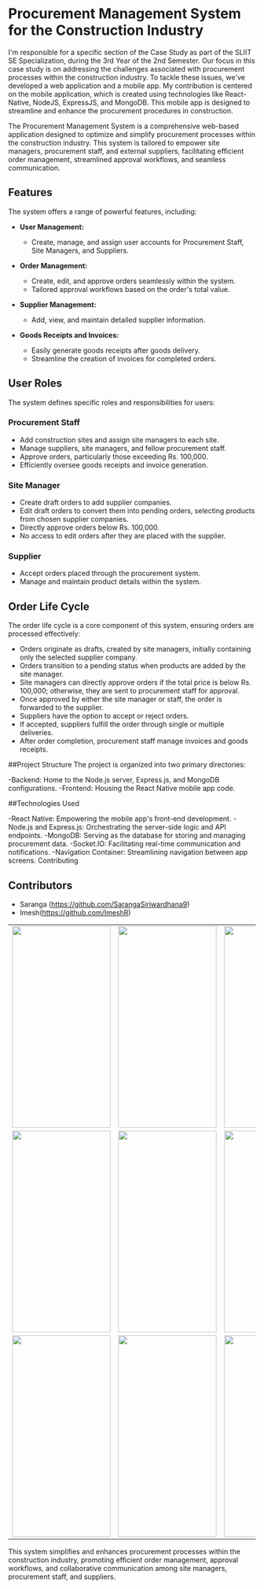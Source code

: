 # Procurement Management System for the Construction Industry

I'm responsible for a specific section of the Case Study as part of the SLIIT SE Specialization, during the 3rd Year of the 2nd Semester. Our focus in this case study is on addressing the challenges associated with procurement processes within the construction industry. To tackle these issues, we've developed a web application and a mobile app. My contribution is centered on the mobile application, which is created using technologies like React-Native, NodeJS, ExpressJS, and MongoDB. This mobile app is designed to streamline and enhance the procurement procedures in construction.

The Procurement Management System is a comprehensive web-based application designed to optimize and simplify procurement processes within the construction industry. This system is tailored to empower site managers, procurement staff, and external suppliers, facilitating efficient order management, streamlined approval workflows, and seamless communication.

## Features

The system offers a range of powerful features, including:

- **User Management:**
  - Create, manage, and assign user accounts for Procurement Staff, Site Managers, and Suppliers.

- **Order Management:**
  - Create, edit, and approve orders seamlessly within the system.
  - Tailored approval workflows based on the order's total value.

- **Supplier Management:**
  - Add, view, and maintain detailed supplier information.

- **Goods Receipts and Invoices:**
  - Easily generate goods receipts after goods delivery.
  - Streamline the creation of invoices for completed orders.

## User Roles

The system defines specific roles and responsibilities for users:

### Procurement Staff

- Add construction sites and assign site managers to each site.
- Manage suppliers, site managers, and fellow procurement staff.
- Approve orders, particularly those exceeding Rs. 100,000.
- Efficiently oversee goods receipts and invoice generation.

### Site Manager

- Create draft orders to add supplier companies.
- Edit draft orders to convert them into pending orders, selecting products from chosen supplier companies.
- Directly approve orders below Rs. 100,000.
- No access to edit orders after they are placed with the supplier.

### Supplier

- Accept orders placed through the procurement system.
- Manage and maintain product details within the system.

## Order Life Cycle

The order life cycle is a core component of this system, ensuring orders are processed effectively:

- Orders originate as drafts, created by site managers, initially containing only the selected supplier company.
- Orders transition to a pending status when products are added by the site manager.
- Site managers can directly approve orders if the total price is below Rs. 100,000; otherwise, they are sent to procurement staff for approval.
- Once approved by either the site manager or staff, the order is forwarded to the supplier.
- Suppliers have the option to accept or reject orders.
- If accepted, suppliers fulfill the order through single or multiple deliveries.
- After order completion, procurement staff manage invoices and goods receipts.


##Project Structure
The project is organized into two primary directories:

-Backend: Home to the Node.js server, Express.js, and MongoDB configurations.
-Frontend: Housing the React Native mobile app code.

##Technologies Used

-React Native: Empowering the mobile app's front-end development.
-Node.js and Express.js: Orchestrating the server-side logic and API endpoints.
-MongoDB: Serving as the database for storing and managing procurement data.
-Socket.IO: Facilitating real-time communication and notifications.
-Navigation Container: Streamlining navigation between app screens.
Contributing

## Contributors

- Saranga (https://github.com/SarangaSiriwardhana9) 
- Imesh(https://github.com/ImeshR) 

<table>
  <tr>
    <td align="center"><img src="https://github.com/SarangaSiriwardhana9/-Procurement-for-Construction-Industry-/assets/99233703/5311b73e-202a-4bcf-9625-74b5f02dedba" width="200" height="410"></td>
    <td align="center"><img src="https://github.com/SarangaSiriwardhana9/-Procurement-for-Construction-Industry-/assets/99233703/911797d3-273d-445e-8b28-cbad07c7af7e"width="200" height="410"></td>
    <td align="center"><img src="https://github.com/SarangaSiriwardhana9/-Procurement-for-Construction-Industry-/assets/99233703/37887476-a7f7-434d-8e47-8cac7437ece5" width="200" height="410"></td>
  </tr>
  <tr>
    <td align="center"><img src="https://github.com/SarangaSiriwardhana9/-Procurement-for-Construction-Industry-/assets/99233703/7aabe37a-46a9-4496-b79f-0328931281cc" width="200" height="410"></td>
    <td align="center"><img src="https://github.com/SarangaSiriwardhana9/-Procurement-for-Construction-Industry-/assets/99233703/0473755d-4a90-43af-93a3-98468a553d2e" width="200" height="410"></td>
    <td align="center"><img src="https://github.com/SarangaSiriwardhana9/-Procurement-for-Construction-Industry-/assets/99233703/6826229c-ea62-49b2-9b3e-e2aad842626b" width="200" height="410"></td>
  </tr>
  <tr>
    <td align="center"><img src="https://github.com/SarangaSiriwardhana9/-Procurement-for-Construction-Industry-/assets/99233703/4a862010-4298-4ee0-8f9c-262201c681fa" width="200" height="410"></td>
    <td align="center"><img src="https://github.com/SarangaSiriwardhana9/-Procurement-for-Construction-Industry-/assets/99233703/9c2b19bc-9d9f-4f82-8a19-eed5d9f38727" width="200" height="410"></td>
    <td align="center"><img src="https://github.com/SarangaSiriwardhana9/-Procurement-for-Construction-Industry-/assets/99233703/5da3564f-e14f-4592-81b1-a5ddb96464f9" width="200" height="410"></td>
  </tr>
</table>







This system simplifies and enhances procurement processes within the construction industry, promoting efficient order management, approval workflows, and collaborative communication among site managers, procurement staff, and suppliers.
